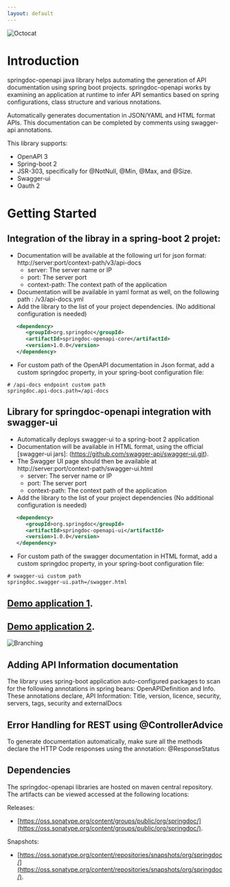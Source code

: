```yaml
---
layout: default
---
```

![Octocat](https://springdoc.github.io/springdoc-openapi-demos/images/springdoc-openapi.png)

# **Introduction**

springdoc-openapi java library helps automating the generation of API documentation using spring boot projects.
springdoc-openapi works by examining an application at runtime to infer API semantics based on spring configurations, class structure and various nnotations.

Automatically generates documentation in JSON/YAML and HTML format APIs. 
This documentation can be completed by comments using swagger-api annotations.

This library supports:
*  OpenAPI 3
*  Spring-boot 2
*  JSR-303, specifically for @NotNull, @Min, @Max, and @Size.
*  Swagger-ui
*  Oauth 2

# **Getting Started**
## Integration of the libray in a spring-boot 2 projet:
*   Documentation will be available at the following url for json format: http://server:port/context-path/v3/api-docs
    * server: The server name or IP
    * port: The server port
    * context-path: The context path of the application
*   Documentation will be available in yaml format as well, on the following path : /v3/api-docs.yml
*   Add the library to the list of your project dependencies. (No additional configuration is needed)

```xml
   <dependency>
      <groupId>org.springdoc</groupId>
      <artifactId>springdoc-openapi-core</artifactId>
      <version>1.0.0</version>
   </dependency>
```
*   For custom path of the OpenAPI documentation in Json format, add a custom springdoc property, in your spring-boot configuration file:

```properties
# /api-docs endpoint custom path
springdoc.api-docs.path=/api-docs
```
## Library for springdoc-openapi integration with swagger-ui 
*   Automatically deploys swagger-ui to a spring-boot 2 application
*   Documentation will be available in HTML format, using the official [swagger-ui jars]: (https://github.com/swagger-api/swagger-ui.git).
*   The Swagger UI page should then be available at http://server:port/context-path/swagger-ui.html
    * server: The server name or IP
    * port: The server port
    * context-path: The context path of the application
*   Add the library to the list of your project dependencies (No additional configuration is needed)

```xml
   <dependency>
      <groupId>org.springdoc</groupId>
      <artifactId>springdoc-openapi-ui</artifactId>
      <version>1.0.0</version>
   </dependency>
```
*   For custom path of the swagger documentation in HTML format, add a custom springdoc property, in your spring-boot configuration file:

```properties
# swagger-ui custom path
springdoc.swagger-ui.path=/swagger.html
```

## [Demo application 1](https://springdoc-openapi-test-app2-silly-numbat.eu-de.mybluemix.net/).
## [Demo application 2](https://springdoc-openapi-test-app1-courteous-puku.eu-de.mybluemix.net/).

![Branching](https://springdoc.github.io/springdoc-openapi-demos/images/pets.png)

## Adding API Information documentation
  The library uses spring-boot application auto-configured packages to scan for the following annotations in spring beans: OpenAPIDefinition and Info.
  These annotations declare, API Information: Title, version, licence, security, servers, tags, security and externalDocs
 
## Error Handling for REST using @ControllerAdvice
To generate documentation automatically, make sure all the methods declare the HTTP Code responses using the annotation: @ResponseStatus

## Dependencies

The springdoc-openapi libraries are hosted on maven central repository. 
The artifacts can be viewed accessed at the following locations:

Releases:
* [https://oss.sonatype.org/content/groups/public/org/springdoc/](https://oss.sonatype.org/content/groups/public/org/springdoc/).

Snapshots:
* [https://oss.sonatype.org/content/repositories/snapshots/org/springdoc/](https://oss.sonatype.org/content/repositories/snapshots/org/springdoc/).






